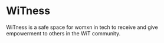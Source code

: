 # WiTness
WiTness is a safe space for womxn in tech to receive and give empowerment to others in the WiT community.

